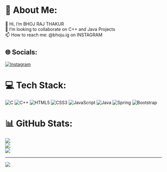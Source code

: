 # 💫 About Me:
👋 Hi, I’m BHOJ RAJ THAKUR<br>💞️ I’m looking to collaborate on C++ and Java Projects<br>📫 How to reach me: @bhoju.ig on INSTAGRAM


## 🌐 Socials:
[![Instagram](https://img.shields.io/badge/Instagram-%23E4405F.svg?logo=Instagram&logoColor=white)](https://instagram.com/bhoju.ig) 

# 💻 Tech Stack:
![C](https://img.shields.io/badge/c-%2300599C.svg?style=for-the-badge&logo=c&logoColor=white) ![C++](https://img.shields.io/badge/c++-%2300599C.svg?style=for-the-badge&logo=c%2B%2B&logoColor=white) ![HTML5](https://img.shields.io/badge/html5-%23E34F26.svg?style=for-the-badge&logo=html5&logoColor=white) ![CSS3](https://img.shields.io/badge/css3-%231572B6.svg?style=for-the-badge&logo=css3&logoColor=white) ![JavaScript](https://img.shields.io/badge/javascript-%23323330.svg?style=for-the-badge&logo=javascript&logoColor=%23F7DF1E) ![Java](https://img.shields.io/badge/java-%23ED8B00.svg?style=for-the-badge&logo=openjdk&logoColor=white) ![Spring](https://img.shields.io/badge/spring-%236DB33F.svg?style=for-the-badge&logo=spring&logoColor=white) ![Bootstrap](https://img.shields.io/badge/bootstrap-%238511FA.svg?style=for-the-badge&logo=bootstrap&logoColor=white)
# 📊 GitHub Stats:
![](https://github-readme-stats.vercel.app/api?username=bhojrajthakur&theme=dark&hide_border=false&include_all_commits=false&count_private=false)<br/>
![](https://github-readme-streak-stats.herokuapp.com/?user=bhojrajthakur&theme=dark&hide_border=false)<br/>
![](https://github-readme-stats.vercel.app/api/top-langs/?username=bhojrajthakur&theme=dark&hide_border=false&include_all_commits=false&count_private=false&layout=compact)

---
[![](https://visitcount.itsvg.in/api?id=ceaser2000&icon=0&color=8)](https://visitcount.itsvg.in)

<!-- Proudly created with GPRM ( https://gprm.itsvg.in ) -->
